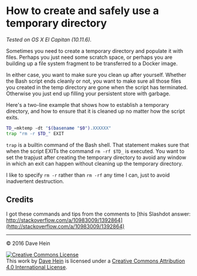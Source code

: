 # How to create and safely use a temporary directory

_Tested on OS X El Capitan (10.11.6)._

Sometimes you need to create a temporary directory and populate it with files. Perhaps you just need some scratch space, or perhaps you are building up a file system fragment to be transferred to a Docker image.

In either case, you want to make sure you clean up after yourself. Whether the Bash script ends cleanly or not, you want to make sure all those files you created in the temp directory are gone when the script has terminated. Otherwise you just end up filling your persistent store with garbage.

Here's a two-line example that shows how to establish a temporary directory, and how to ensure that it is cleaned up no matter how the script exits.

```bash
TD_=mktemp -dt "$(basename "$0").XXXXXX"
trap "rm -r $TD_" EXIT
```

`trap` is a builtin command of the Bash shell. That statement makes sure that when the script EXITs the command `rm -rf $TD_` is executed. You want to set the trapjust after creating the temporary directory to avoid any window in which an exit can happen without cleaning up the temporary directory.

I like to specify `rm -r` rather than `rm -rf` any time I can, just to avoid inadvertent destruction.

## Credits

I got these commands and tips from the comments to [this Slashdot answer: http://stackoverflow.com/a/10983009/1392864](http://stackoverflow.com/a/10983009/1392864)

---

&copy; 2016 Dave Hein

<a rel="license" href="http://creativecommons.org/licenses/by/4.0/"><img alt="Creative Commons License" style="border-width:0" src="https://i.creativecommons.org/l/by/4.0/88x31.png" /></a><br />This <span xmlns:dct="http://purl.org/dc/terms/" href="http://purl.org/dc/dcmitype/Text" rel="dct:type">work</span> by <a xmlns:cc="http://creativecommons.org/ns#" href="https://github.com/JeNeSuisPasDave/til" property="cc:attributionName" rel="cc:attributionURL">Dave Hein</a> is licensed under a <a rel="license" href="http://creativecommons.org/licenses/by/4.0/">Creative Commons Attribution 4.0 International License</a>.
